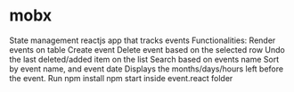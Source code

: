 # mobx
State management reactjs app that tracks events Functionalities: Render events on table Create event Delete event based on the selected row Undo the last deleted/added item on the list Search based on events name Sort by event name, and event date Displays the months/days/hours left before the event. Run npm install npm start inside event.react folder
